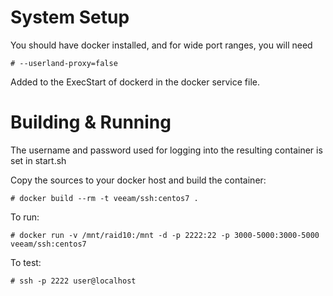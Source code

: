 # System Setup
You should have docker installed, and for wide port ranges, you will need

	# --userland-proxy=false

Added to the ExecStart of dockerd in the docker service file.

# Building & Running

The username and password used for logging into the resulting container is set in start.sh

Copy the sources to your docker host and build the container:

	# docker build --rm -t veeam/ssh:centos7 .

To run:

	# docker run -v /mnt/raid10:/mnt -d -p 2222:22 -p 3000-5000:3000-5000 veeam/ssh:centos7

To test:

	# ssh -p 2222 user@localhost

